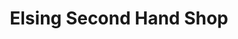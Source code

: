 ---
title: "Elsing Second Hand Shop"
url: /stoughton/elsing-second-hand-shop/
shop: Gebrauchtwaren
---